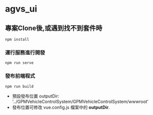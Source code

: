 # agvs_ui

## 專案Clone後,或遇到找不到套件時
```
npm install
```

### 運行服務進行開發
```
npm run serve
```

### 發布前端程式
```
npm run build
```

- 預設發布位置  outputDir: '../GPMVehicleControlSystem/GPMVehicleControlSystem/wwwroot'
- 發布位置可修改 vue.config.js 檔案中的 <b>outputDir</b>. 



